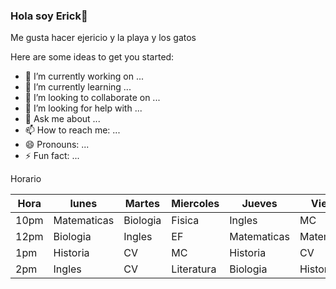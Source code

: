 ### Hola soy Erick👋
Me gusta hacer ejericio y la playa y los gatos



Here are some ideas to get you started:

- 🔭 I’m currently working on ...
- 🌱 I’m currently learning ...
- 👯 I’m looking to collaborate on ...
- 🤔 I’m looking for help with ...
- 💬 Ask me about ...
- 📫 How to reach me: ...
- 😄 Pronouns: ...
- ⚡ Fun fact: ...

Horario

| Hora | lunes       | Martes   | Miercoles  | Jueves      | Viernes     |
|------|-------------|----------|------------|-------------|-------------|
| 10pm | Matematicas | Biologia | Fisica     | Ingles      | MC          |
| 12pm | Biologia    | Ingles   | EF         | Matematicas | Matematicas |
| 1pm  | Historia    | CV       | MC         | Historia    | CV          |
| 2pm  | Ingles      | CV       | Literatura | Biologia    | Historia    |
